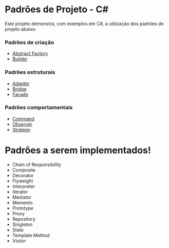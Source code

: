 # Padrões de Projeto - C#

Este projeto demonstra, com exemplos em C#, a utilização dos padrões de projeto abaixo:

### Padrões de criação
  - [Abstract Factory][pgfactory]
  - [Builder][pgbuilder]

### Padrões estruturais
- [Adapter][pgadapter]
- [Bridge][pgbridge]
- [Façade][pgfacade]

### Padrões comportamentais
- [Command][pgcommand]
- [Observer][pgobserver]
- [Strategy][pgstrategy]

# Padrões a serem implementados!

  - Chain of Responsibility
  - Composite
  - Decorator
  - Flyweight
  - Interpreter
  - Iterator
  - Mediator
  - Memento
  - Prototype
  - Proxy
  - Repository
  - Singleton
  - State
  - Template Method
  - Visitor



[pgfactory]:<./factory.md>
[pgbuilder]:<./builder.md>
[pgadapter]:<./adapter.md>
[pgcommand]:<./command.md>
[pgfacade]:<./facade.md>
[pgstrategy]:<./strategy.md>
[pgbridge]:<./bridge.md>
[pgobserver]:<./observer.md>

